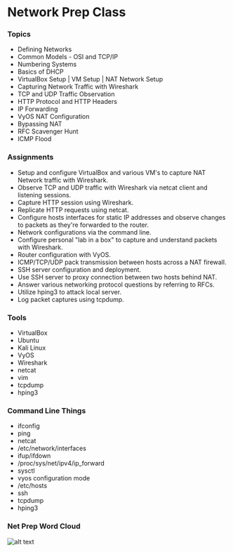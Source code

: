 # Network Prep Class

### Topics

* Defining Networks
* Common Models - OSI and TCP/IP
* Numbering Systems
* Basics of DHCP
* VirtualBox Setup | VM Setup | NAT Network Setup
* Capturing Network Traffic with Wireshark
* TCP and UDP Traffic Observation
* HTTP Protocol and HTTP Headers
* IP Forwarding
* VyOS NAT Configuration
* Bypassing NAT
* RFC Scavenger Hunt
* ICMP Flood

### Assignments

* Setup and configure VirtualBox and various VM's to capture NAT Network traffic with Wireshark.
* Observe TCP and UDP traffic with Wireshark via netcat client and listening sessions.
* Capture HTTP session using Wireshark.
* Replicate HTTP requests using netcat.
* Configure hosts interfaces for static IP addresses and observe changes to packets as they're forwarded to the router.
* Network configurations via the command line.
* Configure personal "lab in a box" to capture and understand packets with Wireshark.
* Router configuration with VyOS.
* ICMP/TCP/UDP pack transmission between hosts across a NAT firewall.
* SSH server configuration and deployment.
* Use SSH server to proxy connection between two hosts behind NAT.
* Answer various networking protocol questions by referring to RFCs.
* Utilize hping3 to attack local server.
* Log packet captures using tcpdump.

### Tools

* VirtualBox
* Ubuntu
* Kali Linux
* VyOS
* Wireshark
* netcat
* vim
* tcpdump
* hping3

### Command Line Things

* ifconfig
* ping
* netcat
* /etc/network/interfaces
* ifup/ifdown 
* /proc/sys/net/ipv4/ip_forward
* sysctl
* vyos configuration mode 
* /etc/hosts
* ssh
* tcpdump
* hping3 

### Net Prep Word Cloud
![alt text][logo]

[logo]: https://github.com/TK05/SecureSet_2018/images/NPR100.png "Net Prep Word Cloud"